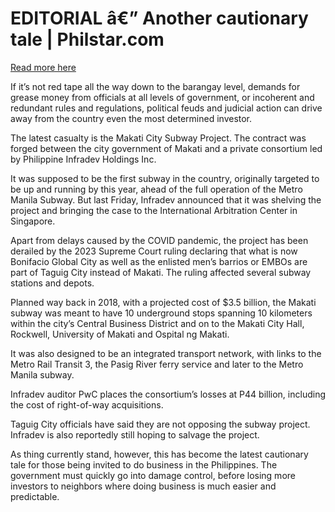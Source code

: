 # EDITORIAL â€” Another cautionary tale | Philstar.com

[Read more here](https://www.philstar.com/opinion/2025/05/05/2440615/editorial-another-cautionary-tale)

If it’s not red tape all the way down to the barangay level, demands for grease money from officials at all levels of government, or incoherent and redundant rules and regulations, political feuds and judicial action can drive away from the country even the most determined investor.

The latest casualty is the Makati City Subway Project. The contract was forged between the city government of Makati and a private consortium led by Philippine Infradev Holdings Inc.

It was supposed to be the first subway in the country, originally targeted to be up and running by this year, ahead of the full operation of the Metro Manila Subway. But last Friday, Infradev announced that it was shelving the project and bringing the case to the International Arbitration Center in Singapore.

Apart from delays caused by the COVID pandemic, the project has been derailed by the 2023 Supreme Court ruling declaring that what is now Bonifacio Global City as well as the enlisted men’s barrios or EMBOs are part of Taguig City instead of Makati. The ruling affected several subway stations and depots.

Planned way back in 2018, with a projected cost of $3.5 billion, the Makati subway was meant to have 10 underground stops spanning 10 kilometers within the city’s Central Business District and on to the Makati City Hall, Rockwell, University of Makati and Ospital ng Makati.

It was also designed to be an integrated transport network, with links to the Metro Rail Transit 3, the Pasig River ferry service and later to the Metro Manila subway.

Infradev auditor PwC places the consortium’s losses at P44 billion, including the cost of right-of-way acquisitions.

Taguig City officials have said they are not opposing the subway project. Infradev is also reportedly still hoping to salvage the project.

As thing currently stand, however, this has become the latest cautionary tale for those being invited to do business in the Philippines. The government must quickly go into damage control, before losing more investors to neighbors where doing business is much easier and predictable.